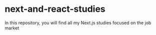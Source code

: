# next-and-react-studies
In this repository, you will find all my Next.js studies focused on the job market

